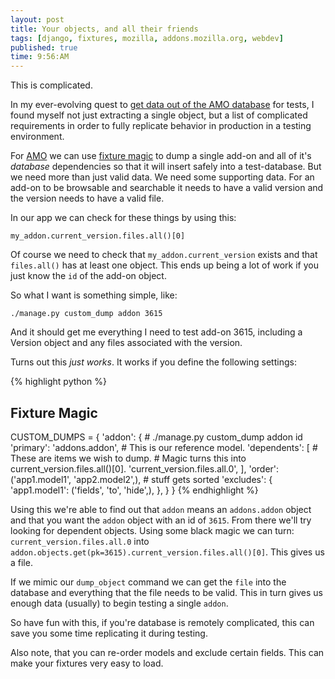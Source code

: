 ```yaml
---
layout: post
title: Your objects, and all their friends
tags: [django, fixtures, mozilla, addons.mozilla.org, webdev]
published: true
time: 9:56:AM
---
```

[fm]: http://pypi.python.org/pypi/django-fixture-magic

This is complicated.

In my ever-evolving quest to [get data out of the AMO database][a] for tests, I
found myself not just extracting a single object, but a list of complicated
requirements in order to fully replicate behavior in production in a testing
environment.

For [AMO][] we can use [fixture magic][fm] to dump a single add-on and all of
it's *database* dependencies so that it will insert safely into a
test-database.  But we need more than just valid data.  We need some supporting
data.  For an add-on to be browsable and searchable it needs to have a valid
version and the version needs to have a valid file.

In our app we can check for these things by using this:

    my_addon.current_version.files.all()[0]

Of course we need to check that `my_addon.current_version` exists and that
`files.all()` has at least one object.  This ends up being a lot of work if you
just know the `id` of the add-on object.

So what I want is something simple, like:

    ./manage.py custom_dump addon 3615

And it should get me everything I need to test add-on 3615, including a Version
object and any files associated with the version.

Turns out this *just works*.  It works if you define the following settings:

{% highlight python %}
## Fixture Magic
CUSTOM_DUMPS = {
    'addon': {  # ./manage.py custom_dump addon id
        'primary': 'addons.addon',  # This is our reference model.
        'dependents': [  # These are items we wish to dump.
            # Magic turns this into current_version.files.all()[0].
            'current_version.files.all.0',
        ],
        'order': ('app1.model1', 'app2.model2',),  # stuff gets sorted
        'excludes': {
            'app1.model1': ('fields', 'to', 'hide',),
        },
    }
}
{% endhighlight %}


Using this we're able to find out that `addon` means an `addons.addon` object
and that you want the `addon` object with an id of `3615`.  From there we'll
try looking for dependent objects.  Using some black magic we can turn:
`current_version.files.all.0` into
`addon.objects.get(pk=3615).current_version.files.all()[0]`.  This gives us a
file.

If we mimic our `dump_object` command we can get the `file` into the database
and everything that the file needs to be valid.  This in turn gives us enough
data (usually) to begin testing a single `addon`.

So have fun with this, if you're database is remotely complicated, this can
save you some time replicating it during testing.

Also note, that you can re-order models and exclude certain fields.  This can
make your fixtures very easy to load.

[a]: /2010/03/05/django-fixture-magic-testing-issues-with-real-data/
[AMO]: https://addons.mozilla.org/en-US/firefox/
